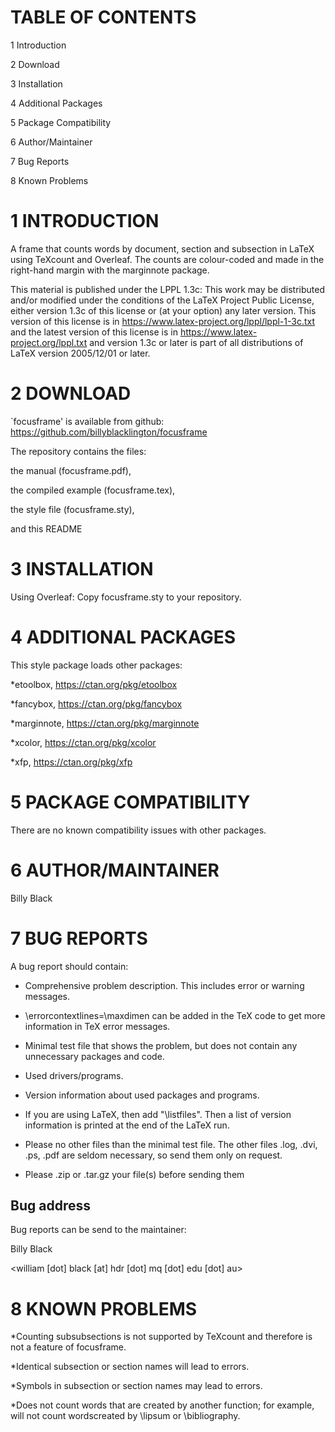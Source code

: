 TABLE OF CONTENTS
=================

1 Introduction

2 Download

3 Installation

4 Additional Packages

5 Package Compatibility

6 Author/Maintainer

7 Bug Reports

8 Known Problems


1 INTRODUCTION
==============

A frame that counts words by document, section and subsection in LaTeX
using TeXcount and Overleaf. The counts are colour-coded and made in the right-hand 
margin with the marginnote package.

This material is published under the LPPL 1.3c: This work may be
distributed and/or modified under the conditions of the LaTeX Project
Public License, either version 1.3c of this license or (at your option) any
later version. This version of this license is in
https://www.latex-project.org/lppl/lppl-1-3c.txt
and the latest version of this license is in
https://www.latex-project.org/lppl.txt
and version 1.3c or later is part of all distributions of LaTeX version
2005/12/01 or later.


2 DOWNLOAD
==========

`focusframe' is available from github: https://github.com/billyblacklington/focusframe

The repository contains the files:

the manual (focusframe.pdf),

the compiled example (focusframe.tex),

the style file (focusframe.sty),

and this README


3 INSTALLATION
==============

Using Overleaf: Copy focusframe.sty to your repository.


4 ADDITIONAL PACKAGES
=====================

This style package loads other packages:

*etoolbox, https://ctan.org/pkg/etoolbox

*fancybox, https://ctan.org/pkg/fancybox

*marginnote, https://ctan.org/pkg/marginnote

*xcolor, https://ctan.org/pkg/xcolor

*xfp, https://ctan.org/pkg/xfp


5 PACKAGE COMPATIBILITY
=======================

There are no known compatibility issues with other packages.


6 AUTHOR/MAINTAINER
===================

Billy Black


7 BUG REPORTS
=============

A bug report should contain:

* Comprehensive problem description. This includes error or
  warning messages.

* \errorcontextlines=\maxdimen can be added in the
  TeX code to get more information in TeX error messages.

* Minimal test file that shows the problem, but does not
  contain any unnecessary packages and code.

* Used drivers/programs.

* Version information about used packages and programs.

* If you are using LaTeX, then add "\listfiles". Then
  a list of version information is printed at the end
  of the LaTeX run.

* Please no other files than the minimal test file.
  The other files .log, .dvi, .ps, .pdf are seldom
  necessary, so send them only on request.

* Please .zip or .tar.gz your file(s) before sending them

Bug address
-----------

Bug reports can be send to the maintainer:

Billy Black

<william [dot] black [at] hdr [dot] mq [dot] edu [dot] au>


8 KNOWN PROBLEMS
================

*Counting subsubsections is not supported by TeXcount and therefore is not 
a feature of focusframe.

*Identical subsection or section names will lead to errors.

*Symbols in subsection or section names may lead to errors.

*Does not count words that are created by another function; for example, 
will not count wordscreated by \lipsum or \bibliography.
